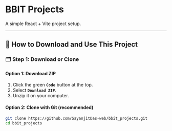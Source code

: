 # BBIT Projects

A simple React + Vite project setup.

---

## 🧾 How to Download and Use This Project

### 🗂️ Step 1: Download or Clone

#### Option 1: Download ZIP
1. Click the green **`Code`** button at the top.
2. Select **`Download ZIP`**.
3. Unzip it on your computer.

#### Option 2: Clone with Git (recommended)
```bash
git clone https://github.com/SayanjitDas-web/bbit_projects.git
cd bbit_projects
